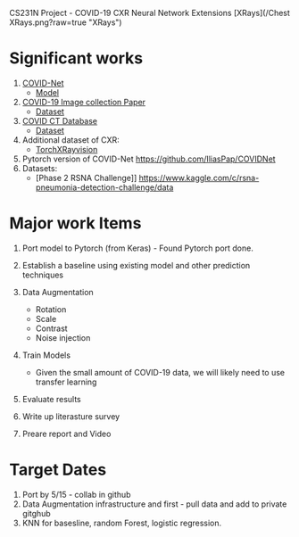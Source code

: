 CS231N Project - COVID-19 CXR Neural Network Extensions
[XRays](/Chest XRays.png?raw=true "XRays")

Significant works
=================
1. [COVID-Net](https://arxiv.org/pdf/2003.09871.pdf)
   * [Model](https://github.com/lindawangg/COVID-Net)
2. [COVID-19 Image collection Paper](https://arxiv.org/pdf/2003.11597.pdf)
   * [Dataset](https://github.com/ieee8023/covid-chestxray-dataset)
3. [COVID CT Database](https://arxiv.org/pdf/2003.13865.pdf)
   * [Dataset](https://github.com/UCSD-AI4H/COVID-CT)
4. Additional dataset of CXR:
   * [TorchXRayvision](https://github.com/mlmed/torchxrayvision)
5. Pytorch version of COVID-Net https://github.com/IliasPap/COVIDNet
6. Datasets:
   * [Phase 2 RSNA Challenge]] https://www.kaggle.com/c/rsna-pneumonia-detection-challenge/data

Major work Items
================
1. Port model to Pytorch (from Keras) - Found Pytorch port done.
2. Establish a baseline using existing model and other prediction techniques
3. Data Augmentation
   * Rotation
   * Scale
   * Contrast
   * Noise injection

4. Train Models
    * Given the small amount of COVID-19 data, we will likely need to use transfer learning
5. Evaluate results
6. Write up literasture survey
7. Preare report and Video

Target Dates
============
1. Port by 5/15 - collab in github
2. Data Augmentation infrastructure and first - pull data and add to private gitghub
3. KNN for basesline, random Forest, logistic regression.
